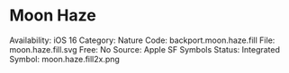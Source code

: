# Moon Haze

Availability: iOS 16
Category: Nature
Code: backport.moon.haze.fill
File: moon.haze.fill.svg
Free: No
Source: Apple SF Symbols
Status: Integrated
Symbol: moon.haze.fill2x.png